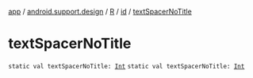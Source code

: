 [app](../../../index.md) / [android.support.design](../../index.md) / [R](../index.md) / [id](index.md) / [textSpacerNoTitle](./text-spacer-no-title.md)

# textSpacerNoTitle

`static val textSpacerNoTitle: `[`Int`](https://kotlinlang.org/api/latest/jvm/stdlib/kotlin/-int/index.html)
`static val textSpacerNoTitle: `[`Int`](https://kotlinlang.org/api/latest/jvm/stdlib/kotlin/-int/index.html)